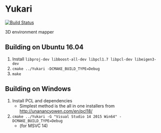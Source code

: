 # Yukari

[![Build Status](https://travis-ci.com/DanNixon/Yukari.svg?token=hEeXj1er91qf6vBmhf9x&branch=master)](https://travis-ci.com/DanNixon/Yukari)

3D environment mapper

## Building on Ubuntu 16.04

1. Install `libproj-dev libboost-all-dev libpcl1.7 libpcl-dev libeigen3-dev`
2. `cmake ../Yukari -DCMAKE_BUILD_TYPE=Debug`
3. `make`

## Building on Windows

1. Install PCL and dependencies
     - Simplest method is the all in one installers from http://unanancyowen.com/en/pcl18/
2. `cmake ../Yukari -G "Visual Studio 14 2015 Win64" -DCMAKE_BUILD_TYPE=Debug`
     - (for MSVC 14)
